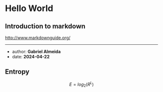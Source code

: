 # Hello World

## Introduction to markdown

http://www.markdownguide.org/

---

* author: __Gabriel Almeida__
* date: __2024-04-22__

## Entropy

$$ E = log_2(R^L) $$

##